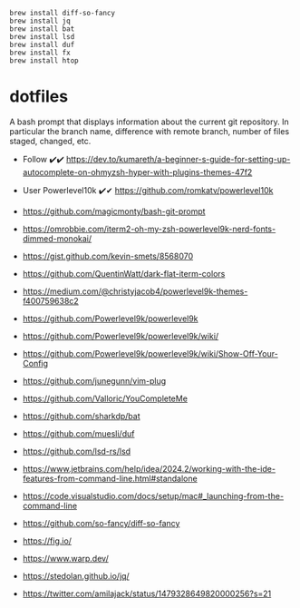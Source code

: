 ```
brew install diff-so-fancy
brew install jq
brew install bat
brew install lsd
brew install duf
brew install fx
brew install htop
```

# dotfiles

A bash prompt that displays information about the current git repository. In particular the branch name, difference with remote branch, number of files staged, changed, etc.

- Follow ✔️✔️ https://dev.to/kumareth/a-beginner-s-guide-for-setting-up-autocomplete-on-ohmyzsh-hyper-with-plugins-themes-47f2 
- User Powerlevel10k ✔️✔ https://github.com/romkatv/powerlevel10k

- https://github.com/magicmonty/bash-git-prompt

- https://omrobbie.com/iterm2-oh-my-zsh-powerlevel9k-nerd-fonts-dimmed-monokai/

- https://gist.github.com/kevin-smets/8568070
- https://github.com/QuentinWatt/dark-flat-iterm-colors

- https://medium.com/@christyjacob4/powerlevel9k-themes-f400759638c2
- https://github.com/Powerlevel9k/powerlevel9k
- https://github.com/Powerlevel9k/powerlevel9k/wiki/
- https://github.com/Powerlevel9k/powerlevel9k/wiki/Show-Off-Your-Config

- https://github.com/junegunn/vim-plug

- https://github.com/Valloric/YouCompleteMe

- https://github.com/sharkdp/bat
- https://github.com/muesli/duf
- https://github.com/lsd-rs/lsd

- https://www.jetbrains.com/help/idea/2024.2/working-with-the-ide-features-from-command-line.html#standalone
- https://code.visualstudio.com/docs/setup/mac#_launching-from-the-command-line
- https://github.com/so-fancy/diff-so-fancy
- https://fig.io/
- https://www.warp.dev/
- https://stedolan.github.io/jq/

- https://twitter.com/amilajack/status/1479328649820000256?s=21
